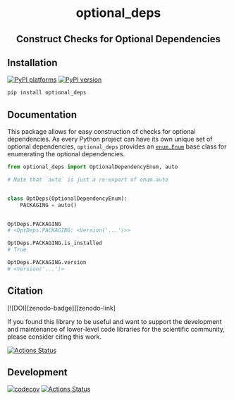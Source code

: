 <h1 align='center'> optional_deps </h1>
<h2 align="center">Construct Checks for Optional Dependencies</h2>

## Installation

[![PyPI platforms][pypi-platforms]][pypi-link]
[![PyPI version][pypi-version]][pypi-link]

<!-- [![Conda-Forge][conda-badge]][conda-link] -->

```bash
pip install optional_deps
```

## Documentation

This package allows for easy construction of checks for optional dependencies.
As every Python project can have its own unique set of optional dependencies,
`optional_deps` provides an
[`enum.Enum`](https://docs.python.org/3/library/enum.html) base class for
enumerating the optional dependencies.

```python
from optional_deps import OptionalDependencyEnum, auto

# Note that `auto` is just a re-export of enum.auto


class OptDeps(OptionalDependencyEnum):
    PACKAGING = auto()


OptDeps.PACKAGING
# <OptDeps.PACKAGING: <Version('...')>>

OptDeps.PACKAGING.is_installed
# True

OptDeps.PACKAGING.version
# <Version('...')>
```

## Citation

[![DOI][zenodo-badge]][zenodo-link]

If you found this library to be useful and want to support the development and
maintenance of lower-level code libraries for the scientific community, please
consider citing this work.

[![Actions Status][actions-badge]][actions-link]

## Development

[![codecov][codecov-badge]][codecov-link]
[![Actions Status][actions-badge]][actions-link]

<!-- prettier-ignore-start -->
[actions-badge]:            https://github.com/GalacticDynamics/optional_deps/workflows/CI/badge.svg
[actions-link]:             https://github.com/GalacticDynamics/optional_deps/actions
[codecov-badge]:            https://codecov.io/gh/GalacticDynamics/unxt/graph/badge.svg
[codecov-link]:             https://codecov.io/gh/GalacticDynamics/unxt
[pypi-link]:                https://pypi.org/project/optional_deps/
[pypi-platforms]:           https://img.shields.io/pypi/pyversions/optional_deps
[pypi-version]:             https://img.shields.io/pypi/v/optional_deps

<!-- prettier-ignore-end -->
